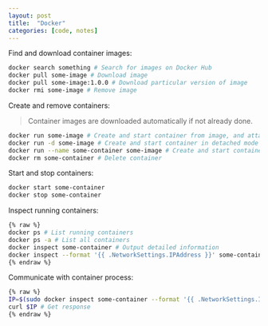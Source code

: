 ```yaml
---
layout: post
title:  "Docker"
categories: [code, notes]
---
```


Find and download container images:

```bash
docker search something # Search for images on Docker Hub
docker pull some-image # Download image
docker pull some-image:1.0.0 # Download particular version of image
docker rmi some-image # Remove image
```

Create and remove containers:

> Container images are downloaded automatically if not already done.

```bash
docker run some-image # Create and start container from image, and attaches to stdout
docker run -d some-image # Create and start container in detached mode
docker run --name some-container some-image # Create and start container and name it
docker rm some-container # Delete container
```

Start and stop containers:

```bash
docker start some-container
docker stop some-container
```

Inspect running containers:

```bash
{% raw %}
docker ps # List running containers
docker ps -a # List all containers
docker inspect some-container # Output detailed information
docker inspect --format '{{ .NetworkSettings.IPAddress }}' some-container # Extract information from detailed information using Go template
{% endraw %}
```

Communicate with container process:

```bash
{% raw %}
IP=$(sudo docker inspect some-container --format '{{ .NetworkSettings.IPAddress }}') # Assign container IP address to variable
curl $IP # Get response
{% endraw %}
```
